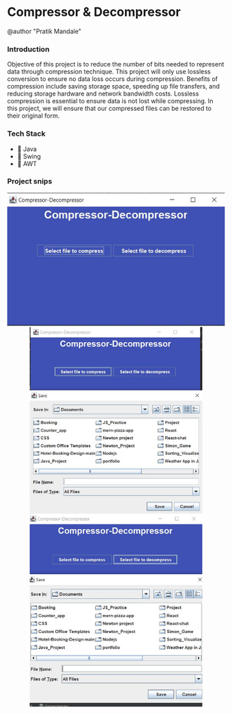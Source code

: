 # Compressor & Decompressor
@author "Pratik Mandale"

### Introduction 
Objective of this project is to reduce the number of bits needed to represent data through compression technique. This project will only use lossless conversion to ensure no data loss occurs during compression. Benefits of compression include saving storage space, speeding up file transfers, and reducing storage hardware and network bandwidth costs. Lossless compression is essential to ensure data is not lost while compressing. In this project, we will ensure that our compressed files can be restored to their original form.

### Tech Stack
- :red_circle: Java
- :red_circle: Swing
- :red_circle: AWT

### Project snips

<div align="center">
  <img src="https://github.com/prazivi/Compressor_Decompressor/blob/master/images/UI.png" alt="UI">
</div>

<div align="center">
  <img src="https://github.com/prazivi/Compressor_Decompressor/blob/master/images/comp.png" alt="Image 1" width="400" style="display:inline-block;">
  <img src="https://github.com/prazivi/Compressor_Decompressor/blob/master/images/decomp.png" alt="Image 2" width="400" style="display:inline-block;">
</div>
